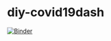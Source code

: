 # diy-covid19dash


[![Binder](https://mybinder.org/badge_logo.svg)](https://mybinder.org/v2/gh/spaddys/NewCovidDashboard/HEAD?urlpath=voila%2Frender%2FMy_dashboard.ipynb)
